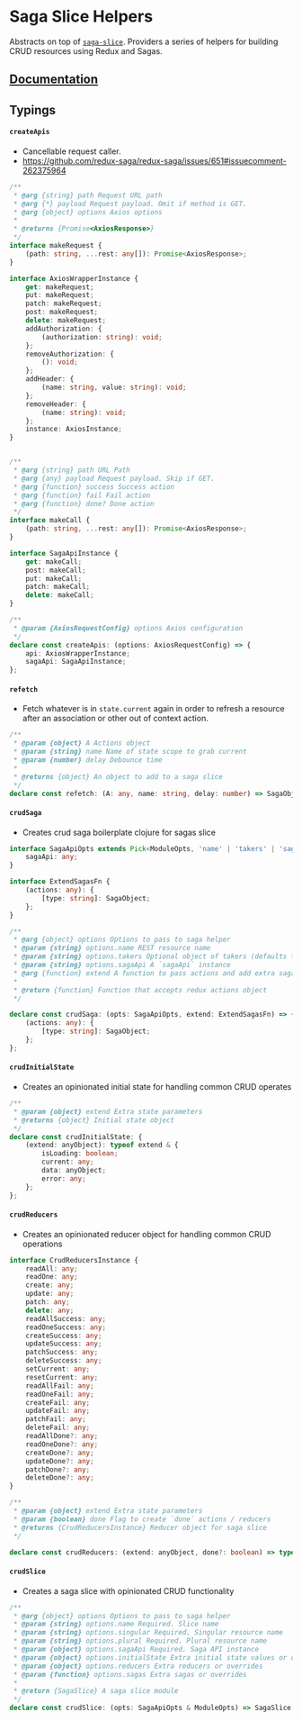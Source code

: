 # Saga Slice Helpers

Abstracts on top of [`saga-slice`](https://github.com/damusix/saga-slice). Providers a series of helpers for building CRUD resources using Redux and Sagas.

## [Documentation](https://miami-dev-shop.gitbook.io/saga-slice-helpers/)

## Typings


#### `createApis`
 * Cancellable request caller.
 * https://github.com/redux-saga/redux-saga/issues/651#issuecomment-262375964

```ts
/**
 * @arg {string} path Request URL path
 * @arg {*} payload Request payload. Omit if method is GET.
 * @arg {object} options Axios options
 *
 * @returns {Promise<AxiosResponse>}
 */
interface makeRequest {
    (path: string, ...rest: any[]): Promise<AxiosResponse>;
}

interface AxiosWrapperInstance {
    get: makeRequest;
    put: makeRequest;
    patch: makeRequest;
    post: makeRequest;
    delete: makeRequest;
    addAuthorization: {
        (authorization: string): void;
    };
    removeAuthorization: {
        (): void;
    };
    addHeader: {
        (name: string, value: string): void;
    };
    removeHeader: {
        (name: string): void;
    };
    instance: AxiosInstance;
}


/**
 * @arg {string} path URL Path
 * @arg {any} payload Request payload. Skip if GET.
 * @arg {function} success Success action
 * @arg {function} fail Fail action
 * @arg {function} done? Done action
 */
interface makeCall {
    (path: string, ...rest: any[]): Promise<AxiosResponse>;
}

interface SagaApiInstance {
    get: makeCall;
    post: makeCall;
    put: makeCall;
    patch: makeCall;
    delete: makeCall;
}

/**
 * @param {AxiosRequestConfig} options Axios configuration
 */
declare const createApis: (options: AxiosRequestConfig) => {
    api: AxiosWrapperInstance;
    sagaApi: SagaApiInstance;
};
```


#### `refetch`
* Fetch whatever is in `state.current` again in order to refresh a resource after an association or other out of context action.
```ts
/**
 * @param {object} A Actions object
 * @param {string} name Name of state scope to grab current
 * @param {number} delay Debounce time
 *
 * @returns {object} An object to add to a saga slice
 */
declare const refetch: (A: any, name: string, delay: number) => SagaObject;

```



#### `crudSaga`

* Creates crud saga boilerplate clojure for sagas slice

```ts
interface SagaApiOpts extends Pick<ModuleOpts, 'name' | 'takers' | 'sagas'> {
    sagaApi: any;
}

interface ExtendSagasFn {
    (actions: any): {
        [type: string]: SagaObject;
    };
}

/**
 * @arg {object} options Options to pass to saga helper
 * @param {string} options.name REST resource name
 * @param {string} options.takers Optional object of takers (defaults to `takeEvery`). Can be string `takeLatest`.
 * @param {string} options.sagaApi A `sagaApi` instance
 * @arg {function} extend A function to pass actions and add extra sagas
 *
 * @return {function} Function that accepts redux actions object
 */

declare const crudSaga: (opts: SagaApiOpts, extend: ExtendSagasFn) => {
    (actions: any): {
        [type: string]: SagaObject;
    };
};
```

#### `crudInitialState`

* Creates an opinionated initial state for handling common CRUD operates

```ts
/**
 * @param {object} extend Extra state parameters
 * @returns {object} Initial state object
 */
declare const crudInitialState: {
    (extend: anyObject): typeof extend & {
        isLoading: boolean;
        current: any;
        data: anyObject;
        error: any;
    };
};

```


#### `crudReducers`

* Creates an opinionated reducer object for handling common CRUD operations

```ts
interface CrudReducersInstance {
    readAll: any;
    readOne: any;
    create: any;
    update: any;
    patch: any;
    delete: any;
    readAllSuccess: any;
    readOneSuccess: any;
    createSuccess: any;
    updateSuccess: any;
    patchSuccess: any;
    deleteSuccess: any;
    setCurrent: any;
    resetCurrent: any;
    readAllFail: any;
    readOneFail: any;
    createFail: any;
    updateFail: any;
    patchFail: any;
    deleteFail: any;
    readAllDone?: any;
    readOneDone?: any;
    createDone?: any;
    updateDone?: any;
    patchDone?: any;
    deleteDone?: any;
}

/**
 * @param {object} extend Extra state parameters
 * @param {boolean} done Flag to create `done` actions / reducers
 * @returns {CrudReducersInstance} Reducer object for saga slice
 */

declare const crudReducers: (extend: anyObject, done?: boolean) => typeof extend & CrudReducersInstance;
```


#### `crudSlice`

* Creates a saga slice with opinionated CRUD functionality

```ts
/**
 * @arg {object} options Options to pass to saga helper
 * @param {string} options.name Required. Slice name
 * @param {string} options.singular Required. Singular resource name
 * @param {string} options.plural Required. Plural resource name
 * @param {object} options.sagaApi Required. Saga API instance
 * @param {object} options.initialState Extra initial state values or overrides
 * @param {object} options.reducers Extra reducers or overrides
 * @param {function} options.sagas Extra sagas or overrides
 *
 * @return {SagaSlice} A saga slice module
 */
declare const crudSlice: (opts: SagaApiOpts & ModuleOpts) => SagaSlice;
```